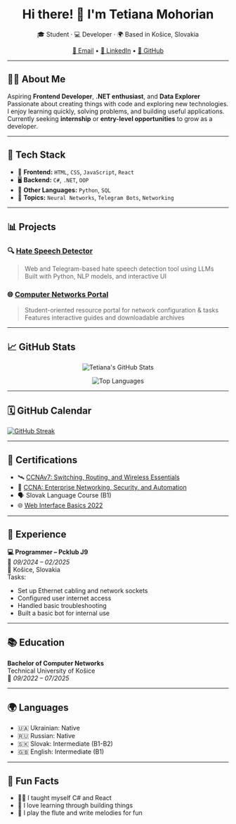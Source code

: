 <h1 align="center">Hi there! 👋 I'm Tetiana Mohorian</h1>
<p align="center">
  🎓 Student · 💻 Developer · 🌍 Based in Košice, Slovakia
</p>
<p align="center">
  <a href="mailto:tetiana.mohorian@student.tuke.sk">📧 Email</a> •
  <a href="https://linkedin.com/in/tetiana-mohorian-78648a2bb">🔗 LinkedIn</a> •
  <a href="https://github.com/tetianamohorian">🐙 GitHub</a>
</p>

---

## 🧑‍💻 About Me

Aspiring **Frontend Developer**, **.NET enthusiast**, and **Data Explorer**  
Passionate about creating things with code and exploring new technologies.  
I enjoy learning quickly, solving problems, and building useful applications.  
Currently seeking **internship** or **entry-level opportunities** to grow as a developer.

---

## 🧰 Tech Stack

- 🎨 **Frontend:** `HTML`, `CSS`, `JavaScript`, `React`
- 🖥️ **Backend:** `C#`, `.NET`, `OOP`
- 🧠 **Other Languages:** `Python`, `SQL`
- 🧠 **Topics:** `Neural Networks`, `Telegram Bots`, `Networking`

---

## 📊 Projects

### 🔍 [Hate Speech Detector](https://hate-detektor-19732600168.europe-central2.run.app/)
> Web and Telegram-based hate speech detection tool using LLMs  
> Built with Python, NLP models, and interactive UI

### 🌐 [Computer Networks Portal](https://pocitacove-siete-portal.netlify.app/)
> Student-oriented resource portal for network configuration & tasks  
> Features interactive guides and downloadable archives

---

## 📈 GitHub Stats

<p align="center">
  <img src="https://github-readme-stats.vercel.app/api?username=tetianamohorian&show_icons=true&theme=react&hide_border=true" alt="Tetiana's GitHub Stats" />
</p>

<p align="center">
  <img src="https://github-readme-stats.vercel.app/api/top-langs/?username=tetianamohorian&layout=compact&theme=react&hide_border=true" alt="Top Languages" />
</p>


---
## 🗓️ GitHub Calendar

[![GitHub Streak](https://streak-stats.demolab.com?user=tetianamohorian&theme=react&hide_border=true)](https://git.io/streak-stats)


---
## 📜 Certifications

- 🛰️ [CCNAv7: Switching, Routing, and Wireless Essentials](https://www.netacad.com/certificates?issuanceId=af30a589-eb0b-463a-85a6-be984c2ccc1c)
- 🔐 [CCNA: Enterprise Networking, Security, and Automation](https://www.netacad.com/certificates?issuanceId=a307c193-afff-4968-a976-ec01b65e424a)
- 🗣️ Slovak Language Course (B1)
- 🌐 [Web Interface Basics 2022](https://certs.prometheus.org.ua/downloads/c639cf03d0264787aebd42edccbe8ae0/Certificate.pdf)

---

## 💼 Experience

**💻 Programmer – Pcklub J9**  
📅 *09/2024 – 02/2025*  
📍 Košice, Slovakia  
Tasks:
- Set up Ethernet cabling and network sockets
- Configured user internet access
- Handled basic troubleshooting
- Built a basic bot for internal use

---

## 📚 Education

**Bachelor of Computer Networks**  
Technical University of Košice  
📅 *09/2022 – 07/2025*

---

## 🌍 Languages

- 🇺🇦 Ukrainian: Native  
- 🇷🇺 Russian: Native  
- 🇸🇰 Slovak: Intermediate (B1-B2)  
- 🇬🇧 English: Intermediate (B1)

---

## 💬 Fun Facts

- 🧑‍🏫 I taught myself C# and React
- 🧠 I love learning through building things
- 🎵 I play the flute and write melodies for fun

